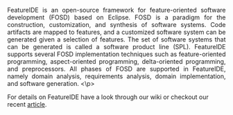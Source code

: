 <p align="justify">
FeatureIDE is an open-source framework for feature-oriented software development (FOSD) based on Eclipse. FOSD is a paradigm for the construction, customization, and synthesis of software systems. Code artifacts are mapped to features, and a customized software system can be generated given a selection of features. The set of software systems that can be generated is called a software product line (SPL). FeatureIDE supports several FOSD implementation techniques such as feature-oriented programming, aspect-oriented programming, delta-oriented programming, and preprocessors. All phases of FOSD are supported in FeatureIDE, namely domain analysis, requirements analysis, domain implementation, and software generation.
<\p>

For details on FeatureIDE have a look through our wiki or checkout our recent [article](http://wwwiti.cs.uni-magdeburg.de/iti_db/publikationen/ps/auto/ThKaBe+:SCP12.pdf).

